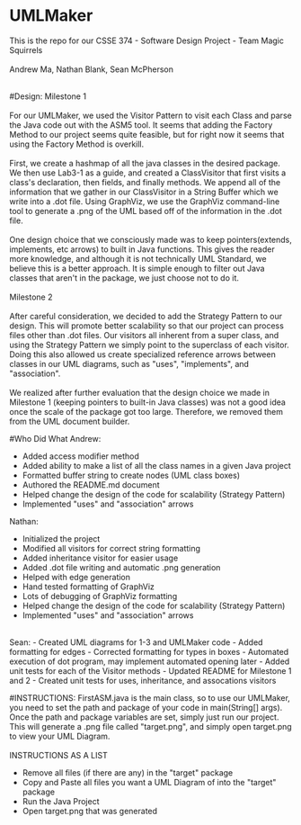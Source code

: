 # UMLMaker

This is the repo for our CSSE 374 - Software Design Project - Team Magic Squirrels
<br /><br />
Andrew Ma, Nathan Blank, Sean McPherson
<br /><br />

#Design:
Milestone 1 
<br /><br />
For our UMLMaker, we used the Visitor Pattern to visit each Class and parse the Java code out with the ASM5 tool. It seems that adding the Factory Method to our project seems quite feasible, but for right now it seems that using the Factory Method is overkill.
<br /><br />
First, we create a hashmap of all the java classes in the desired package. We then use Lab3-1 as a guide, and created a ClassVisitor that first visits a class's declaration, then fields, and finally methods. We append all of the information that we gather in our ClassVisitor in a String Buffer which we write into a .dot file. Using GraphViz, we use the GraphViz command-line tool to generate a .png of the UML based off of the information in the .dot file.
<br /><br />
One design choice that we consciously made was to keep pointers(extends, implements, etc arrows) to built in Java functions. This gives the reader more knowledge, and although it is not technically UML Standard, we believe this is a better approach. It is simple enough to filter out Java classes that aren't in the package, we just choose not to do it.
<br /><br />
Milestone 2
<br /><br />
After careful consideration, we decided to add the Strategy Pattern to our design. This will promote better scalability so that our project can process files other than .dot files. Our visitors all inherent from a super class, and using the Strategy Pattern we simply point to the superclass of each visitor. Doing this also allowed us create specialized reference arrows between classes in our UML diagrams, such as "uses", "implements", and "association". 
<br /><br />
We realized after further evaluation that the design choice we made in Milestone 1 (keeping pointers to built-in Java classes) was not a good idea once the scale of the package got too large. Therefore, we removed them from the UML document builder.

#Who Did What
Andrew:
- Added access modifier method
- Added ability to make a list of all the class names in a given Java project
- Formatted buffer string to create nodes (UML class boxes)
- Authored the README.md document
- Helped change the design of the code for scalability (Strategy Pattern)
- Implemented "uses" and "association" arrows

Nathan:
- Initialized the project
- Modified all visitors for correct string formatting
- Added inheritance visitor for easier usage
- Added .dot file writing and automatic .png generation
- Helped with edge generation
- Hand tested formatting of GraphViz
- Lots of debugging of GraphViz formatting
- Helped change the design of the code for scalability (Strategy Pattern)
- Implemented "uses" and "association" arrows
<br />
Sean:
- Created UML diagrams for 1-3 and UMLMaker code
- Added formatting for edges
- Corrected formatting for types in boxes
- Automated execution of dot program, may implement automated opening later
- Added unit tests for each of the Visitor methods
- Updated README for Milestone 1 and 2
- Created unit tests for uses, inheritance, and assocations visitors


#INSTRUCTIONS:
FirstASM.java is the main class, so to use our UMLMaker, you need to set the path and package of your code in main(String[] args). Once the path and package variables are set, simply just run our project. This will generate a .png file called "target.png", and simply open target.png to view your UML Diagram.
<br /><br />
INSTRUCTIONS AS A LIST
- Remove all files (if there are any) in the "target" package
- Copy and Paste all files you want a UML Diagram of into the "target" package
- Run the Java Project
- Open target.png that was generated